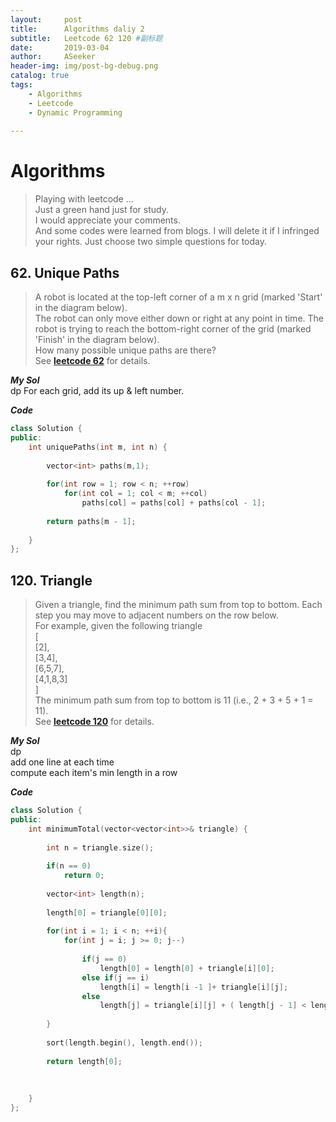 ```yaml
---
layout:     post
title:      Algorithms daliy 2
subtitle:   Leetcode 62 120 #副标题
date:       2019-03-04
author:     ASeeker
header-img: img/post-bg-debug.png
catalog: true
tags:
    - Algorithms
    - Leetcode
    - Dynamic Programming
    
---
```


#  Algorithms

>Playing with leetcode ...  
>Just a green hand just for study.   
I would appreciate your comments.   
And some codes were learned from blogs. I will delete it if I infringed your rights.
Just choose two simple questions for today.

## 62. Unique Paths

>A robot is located at the top-left corner of a m x n grid (marked 'Start' in the diagram below).  
The robot can only move either down or right at any point in time. The robot is trying to reach the bottom-right corner of the grid (marked 'Finish' in the diagram below).  
How many possible unique paths are there?  
See [**leetcode 62**][ref1] for details.

[ref1]:https://leetcode.com/problems/unique-paths/
[ref2]:https://leetcode.com/problems/triangle/

***My Sol***  
dp
For each grid, add its up & left number.

***Code***

```cpp
class Solution {
public:
    int uniquePaths(int m, int n) {
        
        vector<int> paths(m,1);
        
        for(int row = 1; row < n; ++row)
            for(int col = 1; col < m; ++col)
                paths[col] = paths[col] + paths[col - 1];
                      
        return paths[m - 1];
         
    }
};
```
  

## 120. Triangle  

>Given a triangle, find the minimum path sum from top to bottom. Each step you may move to adjacent numbers on the row below.  
For example, given the following triangle  
[  
     [2],  
    [3,4],  
   [6,5,7],  
  [4,1,8,3]  
]  
The minimum path sum from top to bottom is 11 (i.e., 2 + 3 + 5 + 1 = 11).  
See [**leetcode 120**][ref2] for details.

***My Sol***  
dp  
add one line at each time  
compute each item's min length in a row

***Code***

```cpp
class Solution {
public:
    int minimumTotal(vector<vector<int>>& triangle) {
        
        int n = triangle.size();
        
        if(n == 0)
            return 0;
        
        vector<int> length(n);
        
        length[0] = triangle[0][0];
        
        for(int i = 1; i < n; ++i){
            for(int j = i; j >= 0; j--)
            
                if(j == 0)
                    length[0] = length[0] + triangle[i][0];
                else if(j == i)
                    length[i] = length[i -1 ]+ triangle[i][j];
                else
                    length[j] = triangle[i][j] + ( length[j - 1] < length[j] ? length[j - 1] : length[j] );
            
        }
        
        sort(length.begin(), length.end());
        
        return length[0];
        
        
       
    }
};
```
